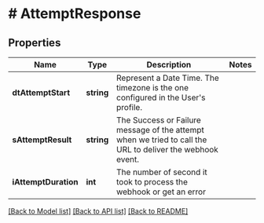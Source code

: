 # # AttemptResponse

## Properties

Name | Type | Description | Notes
------------ | ------------- | ------------- | -------------
**dtAttemptStart** | **string** | Represent a Date Time. The timezone is the one configured in the User&#39;s profile. |
**sAttemptResult** | **string** | The Success or Failure message of the attempt when we tried to call the URL to deliver the webhook event. |
**iAttemptDuration** | **int** | The number of second it took to process the webhook or get an error |

[[Back to Model list]](../../README.md#models) [[Back to API list]](../../README.md#endpoints) [[Back to README]](../../README.md)
